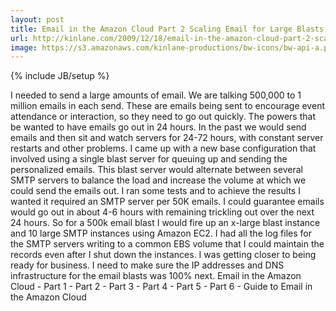 ```yaml
---
layout: post
title: Email in the Amazon Cloud Part 2 Scaling Email for Large Blasts
url: http://kinlane.com/2009/12/18/email-in-the-amazon-cloud-part-2-scaling-email-for-large-blasts/
image: https://s3.amazonaws.com/kinlane-productions/bw-icons/bw-api-a.png
---
```

{% include JB/setup %}
I needed to send a large amounts of email. We are talking 500,000 to 1 million emails in each send. These are emails being sent to encourage event attendance or interaction, so they need to go out quickly. The powers that be wanted to have emails go out in 24 hours.
In the past we would send emails and then sit and watch servers for 24-72 hours, with constant server restarts and other problems.
I came up with a new base configuration that involved using a single blast server for queuing up and sending the personalized emails. This blast server would alternate between several SMTP servers to balance the load and increase the volume at which we could send the emails out.
I ran some tests and to achieve the results I wanted it required an SMTP server per 50K emails. I could guarantee emails would go out in about 4-6 hours with remaining trickling out over the next 24 hours.
So for a 500k email blast I would fire up an x-large blast instance and 10 large SMTP instances using Amazon EC2. I had all the log files for the SMTP servers writing to a common EBS volume that I could maintain the records even after I shut down the instances.
I was getting closer to being ready for business. I need to make sure the IP addresses and DNS infrastructure for the email blasts was 100% next.
Email in the Amazon Cloud - Part 1 - Part 2 - Part 3 - Part 4 - Part 5 - Part 6 - Guide  to Email in the Amazon Cloud
